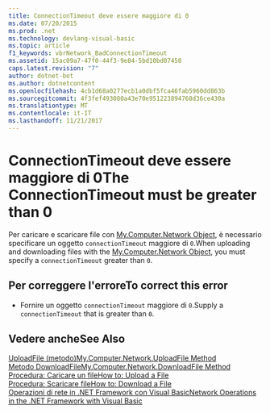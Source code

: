 ```yaml
---
title: ConnectionTimeout deve essere maggiore di 0
ms.date: 07/20/2015
ms.prod: .net
ms.technology: devlang-visual-basic
ms.topic: article
f1_keywords: vbrNetwork_BadConnectionTimeout
ms.assetid: 15ac09a7-47f0-44f3-9e84-5bd10bd07450
caps.latest.revision: "7"
author: dotnet-bot
ms.author: dotnetcontent
ms.openlocfilehash: 4cb1d68a0277ecb1a0dbf5fca46fab5960dd863b
ms.sourcegitcommit: 4f3fef493080a43e70e951223894768d36ce430a
ms.translationtype: MT
ms.contentlocale: it-IT
ms.lasthandoff: 11/21/2017
---
```

# <a name="the-connectiontimeout-must-be-greater-than-0"></a><span data-ttu-id="87215-102">ConnectionTimeout deve essere maggiore di 0</span><span class="sxs-lookup"><span data-stu-id="87215-102">The ConnectionTimeout must be greater than 0</span></span>
<span data-ttu-id="87215-103">Per caricare e scaricare file con [My.Computer.Network Object](../../visual-basic/language-reference/objects/my-computer-network-object.md), è necessario specificare un oggetto `connectionTimeout` maggiore di `0`.</span><span class="sxs-lookup"><span data-stu-id="87215-103">When uploading and downloading files with the [My.Computer.Network Object](../../visual-basic/language-reference/objects/my-computer-network-object.md), you must specify a `connectionTimeout` greater than `0`.</span></span>  
  
## <a name="to-correct-this-error"></a><span data-ttu-id="87215-104">Per correggere l'errore</span><span class="sxs-lookup"><span data-stu-id="87215-104">To correct this error</span></span>  
  
-   <span data-ttu-id="87215-105">Fornire un oggetto `connectionTimeout` maggiore di `0`.</span><span class="sxs-lookup"><span data-stu-id="87215-105">Supply a `connectionTimeout` that is greater than `0`.</span></span>  
  
## <a name="see-also"></a><span data-ttu-id="87215-106">Vedere anche</span><span class="sxs-lookup"><span data-stu-id="87215-106">See Also</span></span>  
 [<span data-ttu-id="87215-107">UploadFile (metodo)</span><span class="sxs-lookup"><span data-stu-id="87215-107">My.Computer.Network.UploadFile Method</span></span>](http://msdn.microsoft.com/en-us/5505ea3e-3dbd-460b-9f8f-62c84c0a4de6)  
 [<span data-ttu-id="87215-108">Metodo DownloadFile</span><span class="sxs-lookup"><span data-stu-id="87215-108">My.Computer.Network.DownloadFile Method</span></span>](http://msdn.microsoft.com/en-us/aeb7ed8f-1ac9-4242-ae57-9f35914eb329)  
 [<span data-ttu-id="87215-109">Procedura: Caricare un file</span><span class="sxs-lookup"><span data-stu-id="87215-109">How to: Upload a File</span></span>](../../visual-basic/developing-apps/programming/computer-resources/how-to-upload-a-file.md)  
 [<span data-ttu-id="87215-110">Procedura: Scaricare file</span><span class="sxs-lookup"><span data-stu-id="87215-110">How to: Download a File</span></span>](../../visual-basic/developing-apps/programming/computer-resources/how-to-download-a-file.md)  
 [<span data-ttu-id="87215-111">Operazioni di rete in .NET Framework con Visual Basic</span><span class="sxs-lookup"><span data-stu-id="87215-111">Network Operations in the .NET Framework with Visual Basic</span></span>](http://msdn.microsoft.com/en-us/c5379021-44ef-4d6a-acf5-e951fdcab6b2)
